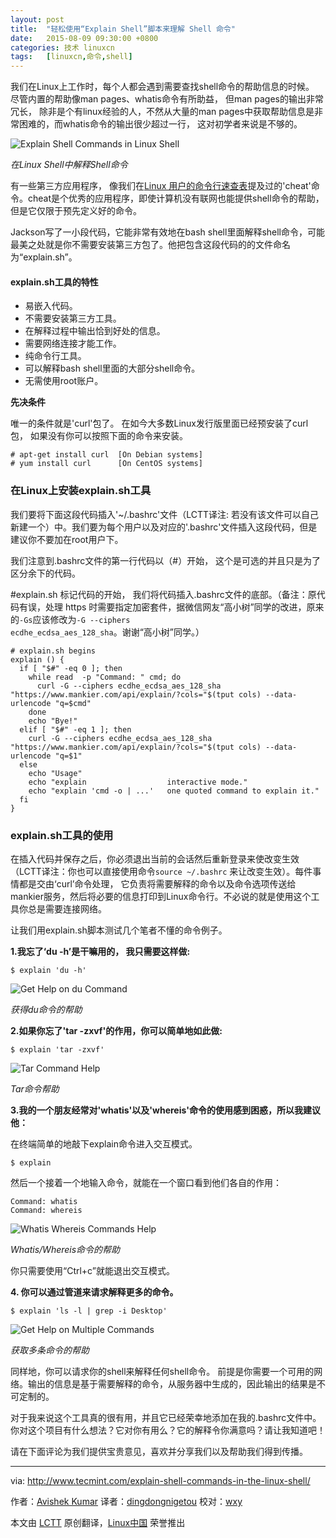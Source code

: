 ```yaml
---
layout: post
title:	"轻松使用“Explain Shell”脚本来理解 Shell 命令"
date:	2015-08-09 09:30:00 +0800 
categories:	技术 linuxcn 
tags:	[linuxcn,命令,shell]
---
```



我们在Linux上工作时，每个人都会遇到需要查找shell命令的帮助信息的时候。 尽管内置的帮助像man pages、whatis命令有所助益， 但man pages的输出非常冗长， 除非是个有linux经验的人，不然从大量的man pages中获取帮助信息是非常困难的，而whatis命令的输出很少超过一行， 这对初学者来说是不够的。


![Explain Shell Commands in Linux Shell](/Asserts/Images//attachment/album/201508/08/225304ov78vvv47yz776zg.jpg)


*在Linux Shell中解释Shell命令*


有一些第三方应用程序， 像我们在[Linux 用户的命令行速查表](http://www.tecmint.com/cheat-command-line-cheat-sheet-for-linux-users/)提及过的'cheat'命令。cheat是个优秀的应用程序，即使计算机没有联网也能提供shell命令的帮助， 但是它仅限于预先定义好的命令。


Jackson写了一小段代码，它能非常有效地在bash shell里面解释shell命令，可能最美之处就是你不需要安装第三方包了。他把包含这段代码的的文件命名为“explain.sh”。


#### explain.sh工具的特性


* 易嵌入代码。
* 不需要安装第三方工具。
* 在解释过程中输出恰到好处的信息。
* 需要网络连接才能工作。
* 纯命令行工具。
* 可以解释bash shell里面的大部分shell命令。
* 无需使用root账户。


**先决条件**


唯一的条件就是'curl'包了。 在如今大多数Linux发行版里面已经预安装了curl包， 如果没有你可以按照下面的命令来安装。



```
# apt-get install curl  [On Debian systems]
# yum install curl      [On CentOS systems]

```

### 在Linux上安装explain.sh工具


我们要将下面这段代码插入'~/.bashrc'文件（LCTT译注: 若没有该文件可以自己新建一个）中。我们要为每个用户以及对应的'.bashrc'文件插入这段代码，但是建议你不要加在root用户下。


我们注意到.bashrc文件的第一行代码以（#）开始， 这个是可选的并且只是为了区分余下的代码。


#explain.sh 标记代码的开始， 我们将代码插入.bashrc文件的底部。（备注：原代码有误，处理 https 时需要指定加密套件，据微信网友“高小树”同学的改进，原来的`-Gs`应该修改为`-G --ciphers ecdhe_ecdsa_aes_128_sha`。谢谢“高小树”同学。）



```
# explain.sh begins
explain () {
  if [ "$#" -eq 0 ]; then
    while read  -p "Command: " cmd; do
      curl -G --ciphers ecdhe_ecdsa_aes_128_sha "https://www.mankier.com/api/explain/?cols="$(tput cols) --data-urlencode "q=$cmd"
    done
    echo "Bye!"
  elif [ "$#" -eq 1 ]; then
    curl -G --ciphers ecdhe_ecdsa_aes_128_sha "https://www.mankier.com/api/explain/?cols="$(tput cols) --data-urlencode "q=$1"
  else
    echo "Usage"
    echo "explain                  interactive mode."
    echo "explain 'cmd -o | ...'   one quoted command to explain it."
  fi
}

```

### explain.sh工具的使用


在插入代码并保存之后，你必须退出当前的会话然后重新登录来使改变生效（LCTT译注：你也可以直接使用命令`source ~/.bashrc` 来让改变生效）。每件事情都是交由‘curl’命令处理， 它负责将需要解释的命令以及命令选项传送给mankier服务，然后将必要的信息打印到Linux命令行。不必说的就是使用这个工具你总是需要连接网络。


让我们用explain.sh脚本测试几个笔者不懂的命令例子。


**1.我忘了‘du -h’是干嘛用的， 我只需要这样做:**



```
$ explain 'du -h'

```

![Get Help on du Command](/Asserts/Images//attachment/album/201508/08/225305j6l3bs8m3smff83s.png)


*获得du命令的帮助*


**2.如果你忘了'tar -zxvf'的作用，你可以简单地如此做:**



```
$ explain 'tar -zxvf'

```

![Tar Command Help](/Asserts/Images//attachment/album/201508/08/225307vd5rd48dpko4pizi.png)


*Tar命令帮助*


**3.我的一个朋友经常对'whatis'以及'whereis'命令的使用感到困惑，所以我建议他：**


在终端简单的地敲下explain命令进入交互模式。



```
$ explain

```

然后一个接着一个地输入命令，就能在一个窗口看到他们各自的作用：



```
Command: whatis
Command: whereis

```

![Whatis Whereis Commands Help](/Asserts/Images//attachment/album/201508/08/225309xask5plqv6vm1mnl.png)


*Whatis/Whereis命令的帮助*


你只需要使用“Ctrl+c”就能退出交互模式。


**4. 你可以通过管道来请求解释更多的命令。**



```
$ explain 'ls -l | grep -i Desktop'

```

![Get Help on Multiple Commands](/Asserts/Images//attachment/album/201508/08/225311t9lb1w62hl9x9jzl.png)


*获取多条命令的帮助*


同样地，你可以请求你的shell来解释任何shell命令。 前提是你需要一个可用的网络。输出的信息是基于需要解释的命令，从服务器中生成的，因此输出的结果是不可定制的。


对于我来说这个工具真的很有用，并且它已经荣幸地添加在我的.bashrc文件中。你对这个项目有什么想法？它对你有用么？它的解释令你满意吗？请让我知道吧！


请在下面评论为我们提供宝贵意见，喜欢并分享我们以及帮助我们得到传播。




---


via: <http://www.tecmint.com/explain-shell-commands-in-the-linux-shell/>


作者：[Avishek Kumar](http://www.tecmint.com/author/avishek/) 译者：[dingdongnigetou](https://github.com/dingdongnigetou) 校对：[wxy](https://github.com/wxy)


本文由 [LCTT](https://github.com/LCTT/TranslateProject) 原创翻译，[Linux中国](https://linux.cn/) 荣誉推出
